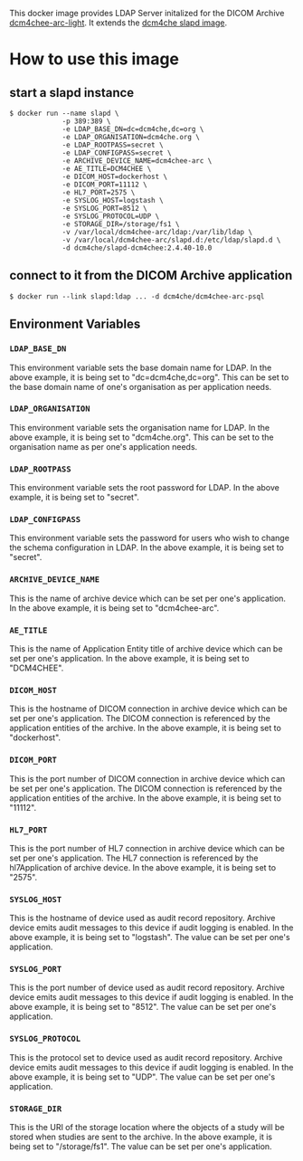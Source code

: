This docker image provides LDAP Server initalized for the DICOM Archive
[dcm4chee-arc-light](https://github.com/dcm4che/dcm4chee-arc-light/wiki).
It extends the [dcm4che slapd image](https://hub.docker.com/r/dcm4che/slapd/).

# How to use this image

## start a slapd instance

```console
$ docker run --name slapd \
             -p 389:389 \
             -e LDAP_BASE_DN=dc=dcm4che,dc=org \
             -e LDAP_ORGANISATION=dcm4che.org \
             -e LDAP_ROOTPASS=secret \
             -e LDAP_CONFIGPASS=secret \
             -e ARCHIVE_DEVICE_NAME=dcm4chee-arc \
             -e AE_TITLE=DCM4CHEE \
             -e DICOM_HOST=dockerhost \
             -e DICOM_PORT=11112 \
             -e HL7_PORT=2575 \
             -e SYSLOG_HOST=logstash \
             -e SYSLOG_PORT=8512 \
             -e SYSLOG_PROTOCOL=UDP \
             -e STORAGE_DIR=/storage/fs1 \
             -v /var/local/dcm4chee-arc/ldap:/var/lib/ldap \
             -v /var/local/dcm4chee-arc/slapd.d:/etc/ldap/slapd.d \
             -d dcm4che/slapd-dcm4chee:2.4.40-10.0
```
## connect to it from the DICOM Archive application

```console
$ docker run --link slapd:ldap ... -d dcm4che/dcm4chee-arc-psql
```

## Environment Variables

### `LDAP_BASE_DN`

This environment variable sets the base domain name for LDAP. In the above example, it is being set to "dc=dcm4che,dc=org".
This can be set to the base domain name of one's organisation as per application needs.

### `LDAP_ORGANISATION`

This environment variable sets the organisation name for LDAP. In the above example, it is being set to "dcm4che.org".
This can be set to the organisation name as per one's application needs.

### `LDAP_ROOTPASS`

This environment variable sets the root password for LDAP. In the above example, it is being set to "secret".

### `LDAP_CONFIGPASS`

This environment variable sets the password for users who wish to change the schema configuration in LDAP. 
In the above example, it is being set to "secret".

### `ARCHIVE_DEVICE_NAME`

This is the name of archive device which can be set per one's application. In the above example, it is being set to 
"dcm4chee-arc".

### `AE_TITLE`

This is the name of Application Entity title of archive device which can be set per one's application. 
In the above example, it is being set to "DCM4CHEE".

### `DICOM_HOST`

This is the hostname of DICOM connection in archive device which can be set per one's application. The DICOM connection 
is referenced by the application entities of the archive. In the above example, it is being set to "dockerhost".

### `DICOM_PORT`

This is the port number of DICOM connection in archive device which can be set per one's application. The DICOM connection 
is referenced by the application entities of the archive. In the above example, it is being set to "11112".

### `HL7_PORT`

This is the port number of HL7 connection in archive device which can be set per one's application. The HL7 connection is 
referenced by the hl7Application of archive device. In the above example, it is being set to "2575".

### `SYSLOG_HOST`

This is the hostname of device used as audit record repository. Archive device emits audit messages to this device if 
audit logging is enabled. In the above example, it is being set to "logstash". The value can be set per one's application.

### `SYSLOG_PORT`

This is the port number of device used as audit record repository. Archive device emits audit messages to this device if 
audit logging is enabled. In the above example, it is being set to "8512". The value can be set per one's application.

### `SYSLOG_PROTOCOL`

This is the protocol set to device used as audit record repository. Archive device emits audit messages to this device if 
audit logging is enabled. In the above example, it is being set to "UDP". The value can be set per one's application.

### `STORAGE_DIR`

This is the URI of the storage location where the objects of a study will be stored when studies are sent to the archive.
In the above example, it is being set to "/storage/fs1". The value can be set per one's application.
